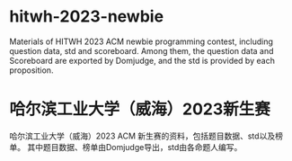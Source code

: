 # hitwh-2023-newbie
Materials of HITWH 2023 ACM newbie programming contest, including question data, std and scoreboard.
Among them, the question data and Scoreboard are exported by Domjudge, and the std is provided by each proposition.

# 哈尔滨工业大学（威海）2023新生赛
哈尔滨工业大学（威海）2023 ACM 新生赛的资料，包括题目数据、std以及榜单。
其中题目数据、榜单由Domjudge导出，std由各命题人编写。
